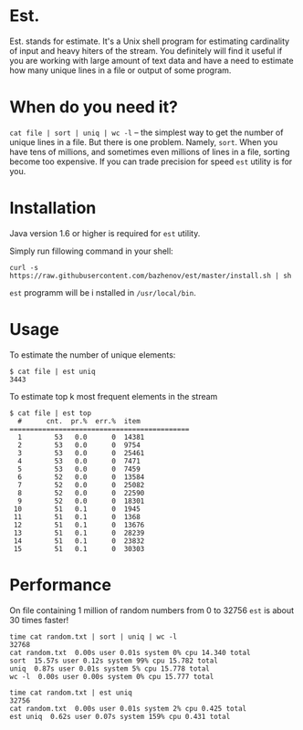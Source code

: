 Est.
====

Est. stands for estimate. It's a Unix shell program for estimating cardinality of input and heavy hiters of the stream.
You definitely will find it useful if you are working with large amount of text data and have a need to estimate how many unique lines in a file or output of some program.

When do you need it?
====================
`cat file | sort | uniq | wc -l` – the simplest way to get the number of unique lines in a file. But there is one problem. Namely, `sort`. When you have tens of millions, and sometimes even millions of lines in a file, sorting become too expensive.
If you can trade precision for speed `est` utility is for you.

Installation
============
Java version 1.6 or higher is required for `est` utility.

Simply run fillowing command in your shell:

    curl -s https://raw.githubusercontent.com/bazhenov/est/master/install.sh | sh

`est` programm will be i nstalled in `/usr/local/bin`.

Usage
=====
To estimate the number of unique elements:

    $ cat file | est uniq
    3443

 To estimate top k most frequent elements in the stream

    $ cat file | est top
      #      cnt.  pr.%  err.%  item
    ============================================
      1        53   0.0      0  14381
      2        53   0.0      0  9754
      3        53   0.0      0  25461
      4        53   0.0      0  7471
      5        53   0.0      0  7459
      6        52   0.0      0  13584
      7        52   0.0      0  25082
      8        52   0.0      0  22590
      9        52   0.0      0  18301
     10        51   0.1      0  1945
     11        51   0.1      0  1368
     12        51   0.1      0  13676
     13        51   0.1      0  28239
     14        51   0.1      0  23832
     15        51   0.1      0  30303

Performance
===========
On file containing 1 million of random numbers from 0 to 32756 `est` is about 30 times faster!

    time cat random.txt | sort | uniq | wc -l
    32768
    cat random.txt  0.00s user 0.01s system 0% cpu 14.340 total
    sort  15.57s user 0.12s system 99% cpu 15.782 total
    uniq  0.87s user 0.01s system 5% cpu 15.778 total
    wc -l  0.00s user 0.00s system 0% cpu 15.777 total

    time cat random.txt | est uniq
    32756
    cat random.txt  0.00s user 0.01s system 2% cpu 0.425 total
    est uniq  0.62s user 0.07s system 159% cpu 0.431 total